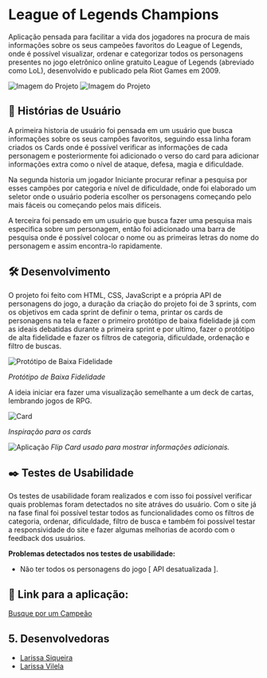 # League of Legends Champions
Aplicação pensada para facilitar a vida dos jogadores na procura de mais informações sobre os seus campeões favoritos do League of Legends, onde é possível visualizar, ordenar e categorizar todos os personagens presentes no jogo eletrônico online gratuito League of Legends (abreviado como LoL), desenvolvido e publicado pela Riot Games em 2009.

![Imagem do Projeto](https://trello-attachments.s3.amazonaws.com/60ca3909ebf7f64cf767909b/60eca5a319d08e74ac40f285/eda6497db522c3ff81ea960e50c58133/image.png)
![Imagem do Projeto](https://trello-attachments.s3.amazonaws.com/60ca3909ebf7f64cf767909b/60eca5a319d08e74ac40f285/53bf136ad9331ed146dfbc1b8c994c20/image.png)

## 🚀 Histórias de Usuário
A primeira historia de usuário foi pensada em um usuário que busca informações sobre os seus campões favoritos, seguindo essa linha foram criados os Cards onde é possível verificar as informações de cada personagem e posteriormente foi adicionado o verso do card para adicionar informações extra como o nível de ataque, defesa, magia e dificuldade.   

Na segunda historia um jogador Iniciante procurar refinar a pesquisa por esses campões por categoria e nível de dificuldade, onde foi elaborado um seletor onde o usuário poderia escolher os personagens começando pelo mais fáceis ou começando pelos mais difíceis.

A terceira foi pensado em um usuário que busca fazer uma pesquisa mais especifica sobre um personagem, então foi adicionado uma barra de pesquisa onde é possível colocar o nome ou as primeiras letras do nome do personagem e assim encontra-lo rapidamente. 

## 🛠️ Desenvolvimento
O projeto foi feito com HTML, CSS, JavaScript e a própria API de personagens do jogo, a duração da criação do projeto foi de 3 sprints, com os objetivos em cada sprint de definir o tema, printar os cards de personagens na tela e fazer o primeiro protótipo de baixa fidelidade já com as ideais debatidas durante a primeira sprint e por ultimo, fazer o protótipo de alta fidelidade e fazer os filtros de categoria, dificuldade, ordenação e filtro de buscas.

![Protótipo de Baixa Fidelidade](https://i.ibb.co/7t4r3Cg/image-2-3.jpg)

_Protótipo de Baixa Fidelidade_

A ideia iniciar era fazer uma visualização semelhante a um deck de cartas, lembrando jogos de RPG. 

![Card](https://i.ibb.co/rp493x8/image-3.png)

_Inspiração para os cards_

![Aplicação](https://user-images.githubusercontent.com/64505863/126704941-c254a52f-cc16-4f31-bbd4-5d0b818fbe1d.gif)
_Flip Card usado para mostrar informações adicionais._

## ✒️ Testes de Usabilidade
Os testes de usabilidade foram realizados e com isso foi possível verificar quais problemas foram detectados no site atráves do usuário. Com o site já na fase final foi possível testar todos as funcionalidades como os filtros de categoria, ordenar, dificuldade, filtro de busca e também foi possível testar a responsividade do site e fazer algumas melhorias de acordo com o feedback dos usuários.

__Problemas detectados nos testes de usabilidade:__
- Não ter todos os personagens do jogo [ API desatualizada ].

## 📌 Link para a aplicação:
[Busque por um Campeão](https://larissasiq.github.io/data-lovers/)


## 5. Desenvolvedoras
- [Larissa Siqueira](https://github.com/LarissaSiq)
- [Larissa Vilela](https://github.com/larissavilelasobral)
